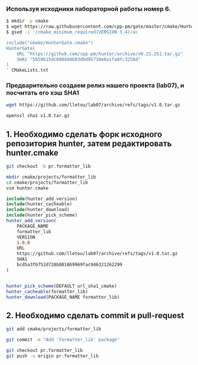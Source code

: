 ### Используя исходники лабораторной работы номер 6.

```bash
$ mkdir -p cmake
$ wget https://raw.githubusercontent.com/cpp-pm/gate/master/cmake/HunterGate.cmake -O cmake/HunterGate.cmake
$ gsed -i '/cmake_minimum_required(VERSION 3.4)/a\

include("cmake/HunterGate.cmake")
HunterGate(
    URL "https://github.com/cpp-pm/hunter/archive/v0.23.251.tar.gz"
    SHA1 "5659b15dc0884d4b03dbd95710e6a1fa0fc3258d"
)
' CMakeLists.txt
```

### Предварительно создаем релиз нашего проекта (lab07), и посчитать его хэш SHA1

```bash
wget https://github.com/lletou/lab07/archive/refs/tags/v1.0.tar.gz

openssl sha1 v1.0.tar.gz
```

## 1. Необходимо сделать форк исходного репозитория hunter, затем редактировать hunter.cmake

```bash
git checkout -b pr.formatter_lib
```

```bash
mkdir cmake/projects/formatter_lib
cd cmake/projects/formatter_lib
vim hunter.cmake
```

```cmake
include(hunter_add_version)
include(hunter_cacheable)
include(hunter_download)
include(hunter_pick_scheme)
hunter_add_version(
	PACKAGE_NAME
	formatter_lib
	VERSION
	1.0.0
	URL
	https://github.com/lletou/lab07/archive/refs/tags/v1.0.tar.gz
	SHA1
 	bcd5a3fb752d728b801869969fac946321262299
)


hunter_pick_scheme(DEFAULT url_sha1_cmake)
hunter_cacheable(formatter_lib)
hunter_download(PACKAGE_NAME formatter_lib)
```

## 2. Необходимо сделать commit и pull-request

```bash
git add cmake/projects/formatter_lib

git commit -m "Add 'formatter_lib' package"

git checkout pr.formatter_lib
git push -u origin pr.formatter_lib
```
